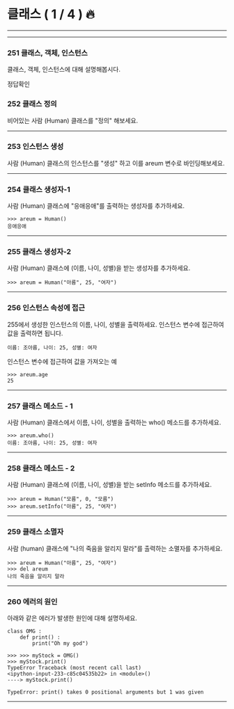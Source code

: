 # 클래스 ( 1 / 4 ) 🔥

---
---


### 251 클래스, 객체, 인스턴스

클래스, 객체, 인스턴스에 대해 설명해봅시다.

정답확인

### 252 클래스 정의

비어있는 사람 (Human) 클래스를 "정의" 해보세요.

---

### 253 인스턴스 생성

사람 (Human) 클래스의 인스턴스를 "생성" 하고 이를 areum 변수로 바인딩해보세요.

---

### 254 클래스 생성자-1

사람 (Human) 클래스에 "응애응애"를 출력하는 생성자를 추가하세요.

    >>> areum = Human()
    응애응애
    

---

### 255 클래스 생성자-2

사람 (Human) 클래스에 (이름, 나이, 성별)을 받는 생성자를 추가하세요.

    >>> areum = Human("아름", 25, "여자")
    

---

  

### 256 인스턴스 속성에 접근

255에서 생성한 인스턴스의 이름, 나이, 성별을 출력하세요. 인스턴스 변수에 접근하여 값을 출력하면 됩니다.

    이름: 조아름, 나이: 25, 성별: 여자
    

인스턴스 변수에 접근하여 값을 가져오는 예

    >>> areum.age
    25
    

---

### 257 클래스 메소드 - 1

사람 (Human) 클래스에서 이름, 나이, 성별을 출력하는 who() 메소드를 추가하세요.

    >>> areum.who()
    이름: 조아름, 나이: 25, 성별: 여자
    

---

### 258 클래스 메소드 - 2

사람 (Human) 클래스에 (이름, 나이, 성별)을 받는 setInfo 메소드를 추가하세요.

    >>> areum = Human("모름", 0, "모름")
    >>> areum.setInfo("아름", 25, "여자")
    

---

### 259 클래스 소멸자

사람 (human) 클래스에 "나의 죽음을 알리지 말라"를 출력하는 소멸자를 추가하세요.

    >>> areum = Human("아름", 25, "여자")
    >>> del areum
    나의 죽음을 알리지 말라
    

---

### 260 에러의 원인

아래와 같은 에러가 발생한 원인에 대해 설명하세요.

    class OMG : 
        def print() :
            print("Oh my god")
    
    >>> >>> myStock = OMG()
    >>> myStock.print()
    TypeError Traceback (most recent call last)
    <ipython-input-233-c85c04535b22> in <module>()
    ----> myStock.print()
    
    TypeError: print() takes 0 positional arguments but 1 was given
    

---